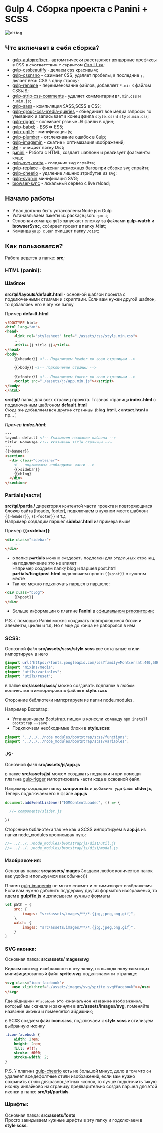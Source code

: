 # Gulp 4. Сборка проекта с Panini + SCSS
![alt tag](https://cs7055.userapi.com/c636720/v636720414/68fcf/3FKER3tGqmo.jpg)

## Что включает в себя сборка?

* [gulp-autoprefixer ](https://www.npmjs.com/package/gulp-autoprefixer) - автоматически расставляет вендорные префиксы в CSS в соответствии с сервисом [Can I Use](https://caniuse.com);
* [gulp-cssbeautify](https://www.npmjs.com/package/gulp-cssbeautify) - делаем css красивым;
* [gulp-cssnano](https://www.npmjs.com/package/gulp-cssnano) - сжимает CSS, удаляет пробелы, и последние `;`, делает весь CSS в одну строку;
* [gulp-rename](https://www.npmjs.com/package/gulp-rename) - переименование файлов, добавляет `*.min` к файлам CSS/JS;
* [gulp-strip-css-comments](https://www.npmjs.com/package/gulp-strip-css-comments) - удаляет комментарии в`*.min.css` и `*.min.js`;
* [gulp-sass](https://www.npmjs.com/package/gulp-sass) - компиляция SASS,SCSS в CSS;
* [gulp-group-css-media-queries](https://www.npmjs.com/package/gulp-group-css-media-queries) - обьединяет все медиа запросы по убыванию и записывает в конец файла `style.css` и `style.min.css`;
* [gulp-rigger](https://www.npmjs.com/package/gulp-rigger) -  склеивает разные JS файлы в один;
* [gulp-babel](https://www.npmjs.com/package/gulp-babel); - ES6 => ES5;
* [gulp-uglify](https://www.npmjs.com/package/gulp-uglify) - минификация js;
* [gulp-plumber](https://www.npmjs.com/package/gulp-plumber) - отслеживание ошибок в Gulp;
* [gulp-imagemin](https://www.npmjs.com/package/gulp-imagemin) - сжатие и оптимизация изображений;
* [del](https://www.npmjs.com/package/del) - очищает папку Dist;
* [panini](https://www.npmjs.com/package/panini) - Работа с HTML, создает шаблоны и реализует фрагменты кода;
* [gulp-svg-sprite](https://www.npmjs.com/package/gulp-svg-sprite) - создание svg спрайта;
* [gulp-replace](https://www.npmjs.com/package/gulp-replace) - фиксинг возможных багов при сборке svg спрайта;
* [gulp-cheerio](https://www.npmjs.com/package/gulp-cheerio) - удаление лишних атрибутов из svg;
* [gulp-svgmin](https://www.npmjs.com/package/gulp-svgmin) минификация SVG;
* [browser-sync](https://www.npmjs.com/package/browser-sync) - локальный сервер с live reload;
       


## Начало работы
* У вас должны быть установлены Node js и Gulp 
* Устанавливаем пакеты из package.json: `npm i`;
* Основная команда `gulp` запускает слежку за файлами **gulp-watch** и **browserSync**, собирает проект в папку **/dist**;
* Команда `gulp clean` очищает папку `/dist`;

## Как пользоватся?
Работа ведется в папке: **src**; 
### HTML (panini):
### Шаблон
**src/tpl/layouts/default.html** - основной шаблон проекта с подключенными стилями и скриптами.  Если вам нужен другой шаблон, то добавляем его в эту же папку

Пример **default.html**:
```html
<!DOCTYPE html>
<html lang="en">
<head>
    <link rel="stylesheet" href="./assets/css/style.min.css">
    ...
    <title>{{ title }}</title>
</head>
<body>
    {{>header}} <!-- Подключаем header ко всем страницам -->
    
    {{>body}} <!-- подключение страниц -->
    
    {{>footer}} <!-- Подключаем footer ко всем страницам -->
    <script src="./assets/js/app.min.js"></script>
</body>
</html>
```
**src/tpl/** папка для всех страниц проекта.  Главная страница **index.html** с подключенным шаблоном **default.html**  
Сюда же добавляем все другие страницы (**blog.html**, **contact.html** и пр... )

_Пример **index.html**:_
```html
---
layout: default <!-- Указываем название шаблона -->
title: HomePage <!-- Указываем Title страницы -->
---
{{>banner}}
<section>
  <div class="container">
    <!-- подключаем необходимые части -->
    {{>sidebar}}
    {{>blog}
  </div>
</section>
```
### Partials(части)

 **src/tpl/partial/** директория контентой части проекта и повторяющихся блоков сайта (header, footer), подключаем в нужном месте шаблона  `{{>header}}`, `{{>footer}}` и т.д  
Например создадим паршел **sidebar.html** из примера выше

Пример **{{>sidebar}}**:
```html
<div class="sidebar">
    ...
</div>

```
* в папке **partials** можно создавать подпапки для отдельных страниц, на подключение это не влияет  
Например создаем папку blog и паршел post.html **partials/blog/post.html** подключаем просто `{{>post}}` в нужном месте
* Так же можно подключать паршел в паршеле:
```html
<div class="blog">
    {{>post}}
</div>
```

* Больше информации о плагине **Panini** в [официальном репозитории](https://github.com/foundation/panini);

P.S. с помощью Panini можно создавать повторяющиеся блоки и элементы, циклы и т.д. Но я еще до конца не раборался в нем

### SCSS:

Основной файл **src/assets/scss/style.scss** все остальные стили импортируем в него
```scss
@import url("https://fonts.googleapis.com/css?family=Montserrat:400,500,600,700|Roboto:400,500,700&display=swap&subset=cyrillic");
@import "mixins/media";
@import "utils/variables";
@import "utils/reset";
```
в папке **src/assets/scss/** можно создавать подпапки в любом количестве и импортировать файлы в **style.scss**

Сторонние библиотеки импортируем из папки node_modules.

Например Bootstrap:
* Устанавливаем Bootstrap, пишем в консоли команду `npm install bootstrap --save` 
* Подключаем необходимые блоки в **style.scss**:
```scss
@import "../../../node_modules/bootstrap/scss/functions";
@import "../../../node_modules/bootstrap/scss/variables";
```

### JS:
Основной файл  **src/assets/js/app.js** 

в папке **src/assets/js/** можем создавать подпапки и при помощи плагина [gulp-rigger](https://www.npmjs.com/package/gulp-rigger) импортировать части кода в основной файл.

Например создадим папку **components** и добавим туда файл **slider.js**,
Теперь подключаем его в файле **app.js**
```javascript
document.addEventListener("DOMContentLoaded", () => {

  //= components/slider.js

})
```

Сторонние библиотеки так же как и SCSS импортируем в **app.js** из папки node_modules прописывая путь:

```javascript
//= ../../../node_modules/bootstrap/js/dist/util.js
//= ../../../node_modules/bootstrap/js/dist/modal.js
```

### Изображения:
Основная папка:  **src/assets/images** 
Создаем любое количество папок как удобно и пользуемся как обычно)))

Плагин [gulp-imagemin](https://www.npmjs.com/package/gulp-imagemin) не много сожмет и оптимизирует изображения.  
Если вам нужно добавить поддержку других форматов изображений, то идем в **gulpfile.js** и дописываем нужные форматы
```javascript
let path = {
    src: {
        images: "src/assets/images/**/*.{jpg,jpeg,png,gif}",
    },
    watch: {
        images: "src/assets/images/**/*.{jpg,jpeg,png,gif}",
    }
}
```
### SVG иконки:
Основная папка:  **src/assets/images/svg** 

Кидаем все svg-изображения в эту папку, на выходе получаем один минифицированный файл **sprite.svg**,
подключаем на странице:
```html
<svg class="icon-facebook">
   <use xlink:href="./assets/images/svg/sprite.svg#facebook"></use>
</svg>
```
Где айдишник `#facebook` это изначальное название изображения, который мы скачали и закинули в **src/assets/images/svg**, поменяйте название иконки и поменяется айдишник;

в SCSS создаем файл **icon.scss**, подключаем к **style.scss** и стилизуем выбранную иконку
```scss
.icon-facebook {
    width: 2rem;
    height: 2rem;
    fill: #fff;
    stroke: #000;
    stroke-width: 2;
}
```
P.S. У плагина [gulp-cheerio](https://www.npmjs.com/package/gulp-cheerio) есть не большой минус, дело в том что он удалеяет все дефолтные стили изображений, если вам нужно сохранить стили для разноцветных иконок, то лучше подключить такую иконку инлайново на страницу предварительно создав паршел для этой иконки в папке **src/tpl/partials**.

### Шрифты:
Основная папка:  **src/assets/fonts**   
Просто закидываем нужные шрифты в эту папку и подключаем в **style.scss**.